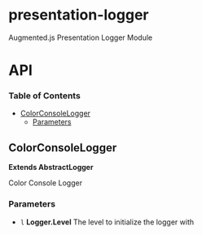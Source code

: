# presentation-logger

Augmented.js Presentation Logger Module

# API

<!-- Generated by documentation.js. Update this documentation by updating the source code. -->

### Table of Contents

-   [ColorConsoleLogger](#colorconsolelogger)
    -   [Parameters](#parameters)

## ColorConsoleLogger

**Extends AbstractLogger**

Color Console Logger

### Parameters

-   `l` **Logger.Level** The level to initialize the logger with
